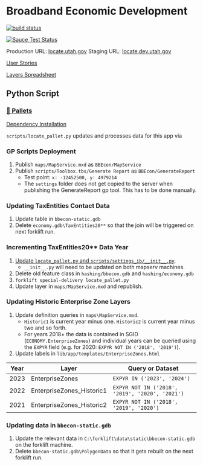 # Broadband Economic Development

[![build status](https://github.com/agrc/locate/actions/workflows/nodejs.yml/badge.svg)](https://github.com/agrc/locate/actions/workflows/nodejs.yml)

[![Sauce Test Status](https://saucelabs.com/browser-matrix/agrc-bb-econ.svg)](https://saucelabs.com/u/agrc-bb-econ)

Production URL: [locate.utah.gov](https://locate.utah.gov)
Staging URL: [locate.dev.utah.gov](https://locate.dev.utah.gov)

[User Stories](https://docs.google.com/a/utah.gov/document/d/1OsXuQaPs9DkRke6lsi1HiD7dWLRLVjrcKL1rO51KuQk/edit)

[Layers Spreadsheet](https://docs.google.com/a/utah.gov/spreadsheets/d/1CqW3iXKG36D5Hd9m2gOqUtbJC44PWFsySogWJ49sjSE/edit#gid=0)

## Python Script

### [🚜 Pallets](https://github.com/agrc/forklift)

[Dependency Installation](/scripts/readme.md)

`scripts/locate_pallet.py` updates and processes data for this app via

### GP Scripts Deployment

1. Publish `maps/MapService.mxd` as `BBEcon/MapService`
1. Publish `scripts/Toolbox.tbx/Generate Report` as `BBEcon/GenerateReport`
    - Test point: `x: -12452500, y: 4979214`
    - The `settings` folder does not get copied to the server when publishing the GenerateReport gp tool. This has to be done manually.

### Updating TaxEntities Contact Data

1. Update table in `bbecon-static.gdb`
1. Delete `economy.gdb\TaxEntities20**` so that the join will be triggered on next forklift run.

### Incrementing TaxEntities20** Data Year

1. [Update `locate_pallet.py` and `scripts/settings_ib/__init__.py`](https://github.com/agrc/locate/commit/675fe46ae5c358d961fd5933ce925043c7d860b1).
    - `__init__.py` will need to be updated on both mapserv machines.
1. Delete old feature class in `hashing/bbecon.gdb` and `hashing/economy.gdb`
1. `forklift special-delivery locate_pallet.py`
1. Update layer in `maps/MapService.mxd` and republish.

### Updating Historic Enterprise Zone Layers

1. Update definition queries in `maps\MapService.mxd`.
    - `Historic1` is current year minus one. `Historic2` is current year minus two and so forth.
    - For years 2018+ the data is contained in SGID (`ECONOMY.EnterpriseZones`) and individual years can be queried using the `EXPYR` field (e.g. for 2020: `EXPYR NOT IN ('2018', '2019')`).
1. Update labels in `lib/app/templates/EnterpriseZones.html`

| Year | Layer                     | Query or Dataset                                |
|------|---------------------------|-------------------------------------------------|
| 2023 | EnterpriseZones           | `EXPYR IN ('2023', '2024')`                     |
| 2022 | EnterpriseZones_Historic1 | `EXPYR NOT IN ('2018', '2019', '2020', '2021')` |
| 2021 | EnterpriseZones_Historic2 | `EXPYR NOT IN ('2018', '2019', '2020')`         |

### Updating data in `bbecon-static.gdb`

1. Update the relevant data in `C:\forklift\data\static\bbecon-static.gdb` on the forklift machine.
1. Delete `bbecon-static.gdb\PolygonData` so that it gets rebuilt on the next forklift run.
